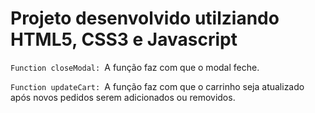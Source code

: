 # Projeto desenvolvido utilziando HTML5, CSS3 e Javascript

`Function closeModal: `A função faz com que o modal feche.

`Function updateCart: `A função faz com que o carrinho seja atualizado após novos pedidos serem adicionados ou removidos.
